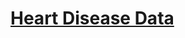 # [Heart Disease Data](https://github.com/mrdbourke/zero-to-mastery-ml/blob/master/data/heart-disease.csv)
